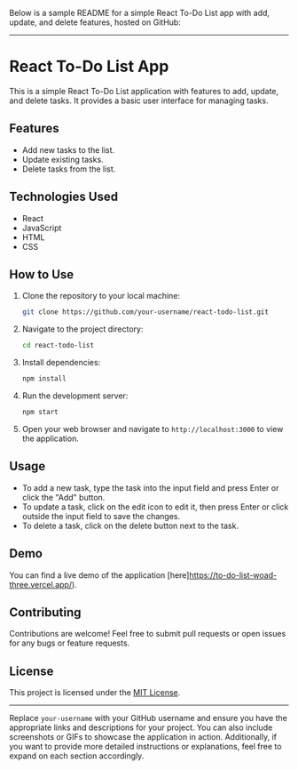Below is a sample README for a simple React To-Do List app with add, update, and delete features, hosted on GitHub:

---

# React To-Do List App

This is a simple React To-Do List application with features to add, update, and delete tasks. It provides a basic user interface for managing tasks.

## Features

- Add new tasks to the list.
- Update existing tasks.
- Delete tasks from the list.

## Technologies Used

- React
- JavaScript
- HTML
- CSS

## How to Use

1. Clone the repository to your local machine:

   ```bash
   git clone https://github.com/your-username/react-todo-list.git
   ```

2. Navigate to the project directory:

   ```bash
   cd react-todo-list
   ```

3. Install dependencies:

   ```bash
   npm install
   ```

4. Run the development server:

   ```bash
   npm start
   ```

5. Open your web browser and navigate to `http://localhost:3000` to view the application.

## Usage

- To add a new task, type the task into the input field and press Enter or click the "Add" button.
- To update a task, click on the edit icon to edit it, then press Enter or click outside the input field to save the changes.
- To delete a task, click on the delete button next to the task.

## Demo

You can find a live demo of the application [here]https://to-do-list-woad-three.vercel.app/).

## Contributing

Contributions are welcome! Feel free to submit pull requests or open issues for any bugs or feature requests.

## License

This project is licensed under the [MIT License](LICENSE).

---

Replace `your-username` with your GitHub username and ensure you have the appropriate links and descriptions for your project. You can also include screenshots or GIFs to showcase the application in action. Additionally, if you want to provide more detailed instructions or explanations, feel free to expand on each section accordingly.
